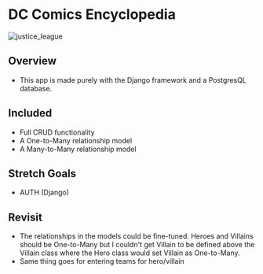 # DC Comics Encyclopedia
![justice_league](https://cdn.vox-cdn.com/thumbor/5RE8QrGkq5zVJ5Cx0RWx1NhckDA=/1400x1400/filters:format(jpeg)/cdn.vox-cdn.com/uploads/chorus_asset/file/11532349/image1.jpeg)


## Overview
- This app is made purely with the Django framework and a PostgresQL database.

## Included
- Full CRUD functionality
- A One-to-Many relationship model
- A Many-to-Many relationship model

## Stretch Goals
- AUTH (Django)

## Revisit
- The relationships in the models could be fine-tuned. Heroes and Villains should be One-to-Many but I couldn't get Villain to be defined above the Villain class where the Hero class would set Villain as One-to-Many. 
- Same thing goes for entering teams for hero/villain
